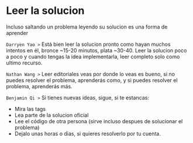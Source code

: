 # Leer la solucion

Incluso saltando un problema leyendo su solucion es una forma de aprender

`Darryen Yao >` Está bien leer la solucion pronto como hayan muchos intentos en él, bronce ~15-20 minutos, plata ~30-40.
Leer la solucion poco a poco y cuando tengas la idea implementarla, leer completo solo como ultimo recurso.

`Nathan Wang >` Leer editoriales veas por donde lo veas es bueno, si no puedes resolver el problema, aprenderás como, y si puedes resolver el problema, aprenderás más.

`Benjamin Qi >` Si tienes nuevas ideas, sigue, si te estancas:

- Mira las tags
- Lea parte de la solucion oficial
- Lee el código de otra persona (sirve incluso despues de solucionar el problema)
- Dejalo unas horas o dias, si quieres resolverlo por tu cuenta.
